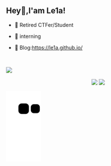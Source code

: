 ## Hey👋,I'am Le1a!

- 🌱 Retired CTFer/Student

- 🔭 interning 

- 🍔 Blog:https://le1a.github.io/

</br>

![](https://profile-counter.glitch.me/Le1a/count.svg)

<p align="center">

<img width="49%" src="https://github-readme-stats.vercel.app/api?username=Le1a&show_icons=true" />

<img width="49%" src="https://github-readme-streak-stats.herokuapp.com/?user=Le1a" />

</p>

![](https://raw.githubusercontent.com/Le1a/Le1a/main/assets/github-contribution-grid-snake.svg)
